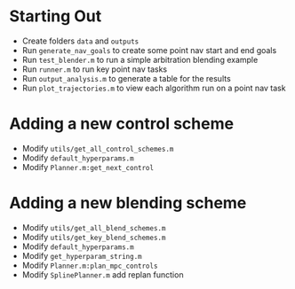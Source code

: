 # Starting Out
- Create folders `data` and `outputs` 
- Run `generate_nav_goals` to create some point nav start and end goals
- Run `test_blender.m` to run a simple arbitration blending example
- Run `runner.m` to run key point nav tasks
- Run `output_analysis.m` to generate a table for the results
- Run `plot_trajectories.m` to view each algorithm run on a point nav task

# Adding a new control scheme
- Modify `utils/get_all_control_schemes.m`
- Modify `default_hyperparams.m`
- Modify `Planner.m:get_next_control`


# Adding a new blending scheme
- Modify `utils/get_all_blend_schemes.m`
- Modify `utils/get_key_blend_schemes.m`
- Modify `default_hyperparams.m`
- Modify `get_hyperparam_string.m`
- Modify `Planner.m:plan_mpc_controls`
- Modify `SplinePlanner.m` add replan function
